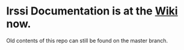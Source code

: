 # Irssi Documentation is at the [Wiki](https://github.com/shabble/irssi-docs/wiki) now.

Old contents of this repo can still be found on the master branch.
